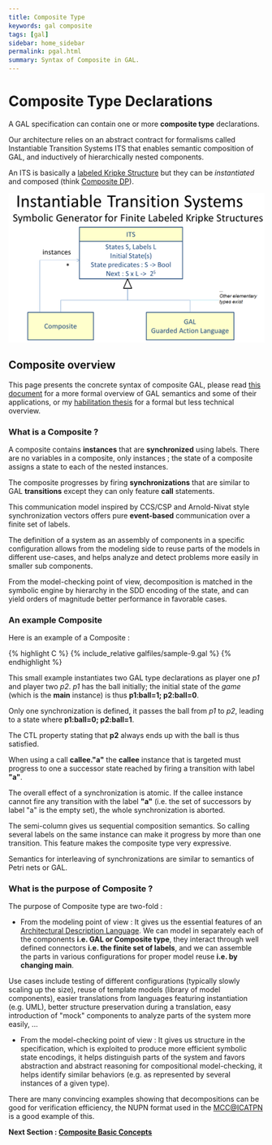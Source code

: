 ```yaml
---
title: Composite Type
keywords: gal composite
tags: [gal]
sidebar: home_sidebar
permalink: pgal.html
summary: Syntax of Composite in GAL.
---
```


# Composite Type Declarations

A GAL specification can contain one or more __composite type__ declarations.

Our architecture relies on an abstract contract for formalisms called Instantiable Transition Systems ITS that enables semantic composition of GAL, and inductively of hierarchically nested components.

An ITS is basically a [labeled Kripke Structure](https://en.wikipedia.org/wiki/Kripke_structure) but they can be _instantiated_ and composed (think [Composite DP](https://en.wikipedia.org/wiki/Composite_pattern)).

![composite DP](images/dpcomp.png)

## Composite overview

This page presents the concrete syntax of composite GAL, please read [this document](./files/gal.pdf) for a more formal overview of GAL semantics and some of their applications, or my [habilitation thesis](https://pages.lip6.fr/Yann.Thierry-Mieg/hdr-ytm.pdf) for a formal but less technical overview.

### What is a Composite ?

A composite contains __instances__ that are __synchronized__ using labels.
There are no variables in a composite, only instances ; the state of a composite assigns a state to each of the nested instances.

The composite progresses by firing __synchronizations__ that are similar to GAL __transitions__ except they can only
feature __call__ statements.

This communication model inspired by CCS/CSP and Arnold-Nivat style synchronization vectors offers pure __event-based__ communication
over a finite set of labels.   

The definition of a system as an assembly of components in a specific configuration allows from the modeling side 
to reuse parts of the models in different use-cases, and helps analyze and detect problems more easily in smaller sub components.

From the model-checking point of view, decomposition is matched in the symbolic engine by hierarchy in the SDD encoding of the state,
and can yield orders of magnitude better performance in favorable cases.
 

### An example Composite

Here is an example of a Composite :

{% highlight C %}
{% include_relative galfiles/sample-9.gal %}
{% endhighlight %}

This small example instantiates two GAL type declarations as player one _p1_ and player two _p2_.
_p1_ has the ball initially; the initial state of the _game_ (which is the **main** instance) is thus
__p1:ball=1; p2:ball=0__. 

Only one synchronization is defined, it passes the ball from _p1_ to _p2_, leading to a state where
__p1:ball=0; p2:ball=1__. 

The CTL property stating that __p2__ always ends up with the ball is thus satisfied. 

When using a call **callee."a"** the __callee__ instance that is targeted 
 must progress to one a successor state reached by firing a transition with label __"a"__.

The overall effect of a synchronization is atomic.
If the callee instance cannot fire any transition with the label __"a"__ (i.e. the set of successors by label "a" is the empty set),
 the whole synchronization is aborted.

The semi-column gives us  sequential composition semantics. 
So calling several labels on the same instance can make it progress by more than one transition.
This feature makes the composite type very expressive. 

Semantics for interleaving of synchronizations are similar to semantics of Petri nets or GAL. 

### What is the purpose of Composite ?

The purpose of Composite type are two-fold :

* From the modeling point of view : It gives us the essential features of an [Architectural Description Language](http://sunset.usc.edu/~neno/papers/TSE-ADL.pdf). 
We can model in separately each of the components __i.e. GAL or Composite type__, they interact through well defined connectors __i.e. the finite set of labels__,
and we can assemble the parts in various configurations for proper model reuse __i.e. by changing **main**__.

Use cases include testing of different configurations (typically slowly scaling up the size), reuse of template models (library of model components), easier 
translations from languages featuring instantiation (e.g. UML), better structure preservation during a translation, easy introduction of "mock" components 
to analyze parts of the system more easily, ...

* From the model-checking point of view : It gives us structure in the specification, which is exploited to produce more efficient symbolic state encodings,
it helps distinguish parts of the system and favors abstraction and abstract reasoning for compositional model-checking, it helps identify similar 
behaviors  (e.g. as represented by several instances of a given type).

There are many convincing examples showing that decompositions can be good for verification efficiency, the NUPN format used in the [MCC@ICATPN](http://mcc.lip6.fr)
 is a good example of this.


**Next Section : [Composite Basic Concepts](cgalbasics.md)**

